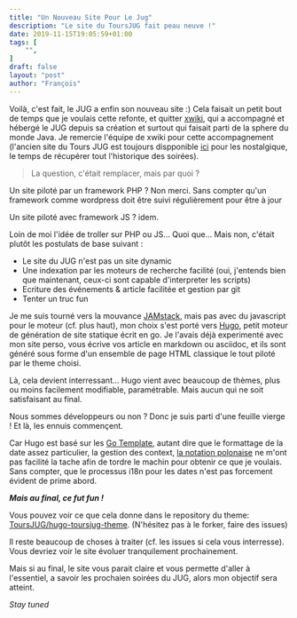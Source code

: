 ```yaml
---
title: "Un Nouveau Site Pour Le Jug"
description: "Le site du ToursJUG fait peau neuve !"
date: 2019-11-15T19:05:59+01:00
tags: [
    "",
]
draft: false
layout: "post"
author: "François"
---
```

Voilà, c'est fait, le JUG a enfin son nouveau site :)
Cela faisait un petit bout de temps que je voulais cette refonte, et quitter [xwiki](https://xwiki.com/fr/), qui a accompagné et hébergé le JUG depuis sa création et surtout qui faisait parti de la sphere du monde Java. Je remercie l'équipe de xwiki pour cette accompagnement (l'ancien site du Tours JUG est toujours dispponible [ici](http://xwiki.toursjug.org/) pour les nostalgique, le temps de récupérer tout l'historique des soirées).

> La question, c'était remplacer, mais par quoi ?

Un site piloté par un framework PHP ? Non merci. Sans compter qu'un framework comme wordpress doit être suivi régulièrement pour être à jour

Un site piloté avec framework JS ? idem.

Loin de moi l'idée de troller sur PHP ou JS... Quoi que... Mais non, c'était plutôt les postulats de base suivant :

* Le site du JUG n'est pas un site dynamic
* Une indexation par les moteurs de recherche facilité (oui, j'entends bien que maintenant, ceux-ci sont capable d'interpreter les scripts)
* Ecriture des événements & article facilitée et gestion par git
* Tenter un truc fun

Je me suis tourné vers la mouvance [JAMstack](https://jamstatic.fr/2019/02/07/c-est-quoi-la-jamstack/), mais pas avec du javascript pour le moteur (cf. plus haut), mon choix s'est porté vers [Hugo](https://gohugo.io/), petit moteur de génération de site statique écrit en go.
Je l'avais déjà experimenté avec mon site perso, vous écrive vos article en markdown ou asciidoc, et ils sont généré sous forme d'un ensemble de page HTML classique le tout piloté par le theme choisi.

Là, cela devient interressant...
Hugo vient avec beaucoup de thèmes, plus ou moins facilement modifiable, paramétrable.
Mais aucun qui ne soit satisfaisant au final.

Nous sommes développeurs ou non ? Donc je suis parti d'une feuille vierge ! Et là, les ennuis commençent.

Car Hugo est basé sur les [Go Template](https://golang.org/pkg/text/template/), autant dire que le formattage de la date assez particulier, la gestion des context, [la notation polonaise](https://fr.wikipedia.org/wiki/Notations_infix%C3%A9e,_pr%C3%A9fix%C3%A9e,_polonaise_et_postfix%C3%A9e) ne m'ont pas facilité la tache afin de tordre le machin pour obtenir ce que je voulais.
Sans compter, que le processus i18n pour les dates n'est pas forcement évident de prime abord.

***Mais au final, ce fut fun !***

Vous pouvez voir ce que cela donne dans le repository du theme: [ToursJUG/hugo-toursjug-theme](https://github.com/ToursJUG/hugo-toursjug-theme).
(N'hésitez pas à le forker, faire des issues)

Il reste beaucoup de choses à traiter (cf. les issues si cela vous interresse). Vous devriez voir le site évoluer tranquilement prochainement.

Mais si au final, le site vous parait claire et vous permette d'aller à l'essentiel, a savoir les prochaien soirées du JUG, alors mon objectif sera atteint.

*Stay tuned*
